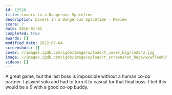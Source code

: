 ```yaml
---
id: 12520
title: Lovers in a Dangerous Spacetime
description: Lovers in a Dangerous Spacetime - Review
score: 7
date: 2016-01-02
completed: true
awards: []
modified_date: 2022-07-04
screenshots: []
cover: //images.igdb.com/igdb/image/upload/t_cover_big/co2543.jpg
image: //images.igdb.com/igdb/image/upload/t_screenshot_huge/wxwfloeh85dh14dprwgd.jpg
videos: []
---
```

A great game, but the last boss is impossible without a human co-op partner. I played solo and had to turn it to casual for that final boss. I bet this would be a 9 with a good co-op buddy.